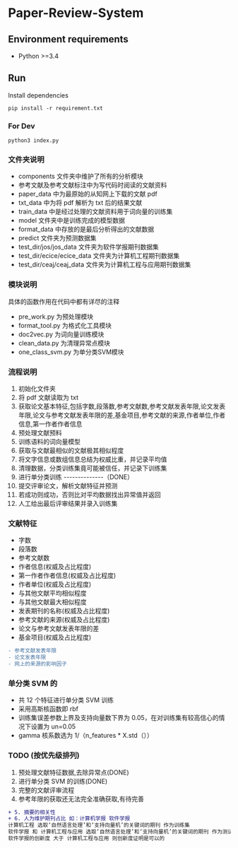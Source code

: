 # Paper-Review-System

## Environment requirements

- Python >=3.4

## Run

Install dependencies

```
pip install -r requirement.txt
```

### For Dev

```
python3 index.py
```

### 文件夹说明

- components 文件夹中维护了所有的分析模块
- 参考文献及参考文献标注中为写代码时阅读的文献资料
- paper_data 中为最原始的从知网上下载的文献 pdf
- txt_data 中为将 pdf 解析为 txt 后的结果文献
- train_data 中是经过处理的文献资料用于词向量的训练集
- model 文件夹中是训练完成的模型数据
- format_data 中存放的是最后分析得出的文献数据
- predict 文件夹为预测数据集
- test_dir/jos/jos_data 文件夹为软件学报期刊数据集
- test_dir/ecice/ecice_data 文件夹为计算机工程期刊数据集
- test_dir/ceaj/ceaj_data 文件夹为计算机工程与应用期刊数据集

### 模块说明

具体的函数作用在代码中都有详尽的注释

- pre_work.py 为预处理模块
- format_tool.py 为格式化工具模块
- doc2vec.py 为词向量训练模块
- clean_data.py 为清理异常点模块
- one_class_svm.py 为单分类SVM模块

### 流程说明

1. 初始化文件夹
2. 将 pdf 文献读取为 txt
3. 获取论文基本特征,包括字数,段落数,参考文献数,参考文献发表年限,论文发表年限,论文与参考文献发表年限的差,基金项目,参考文献的来源,作者单位,作者信息,第一作者作者信息
4. 预处理文献预料
5. 训练语料的词向量模型
6. 获取与文献最相似的文献极其相似程度
7. 将文字信息或数组信息总结为权威比重，并记录平均值
8. 清理数据，分类训练集竟可能被信任，并记录下训练集
9. 进行单分类训练
--------------（DONE）
10. 提交评审论文，解析文献特征并预测
11. 若成功则成功，否则比对平均数据找出异常值并返回
12. 人工给出最后评审结果并录入训练集

### 文献特征

- 字数
- 段落数
- 参考文献数
- 作者信息(权威及占比程度)
- 第一作者作者信息(权威及占比程度)
- 作者单位(权威及占比程度)
- 与其他文献平均相似程度
- 与其他文献最大相似程度
- 发表期刊的名称(权威及占比程度)
- 参考文献的来源(权威及占比程度)
- 论文与参考文献发表年限的差
- 基金项目(权威及占比程度)

```diff
- 参考文献发表年限
- 论文发表年限
- 网上的来源的影响因子
```

### 单分类 SVM 的

- 共 12 个特征进行单分类 SVM 训练
- 采用高斯核函数即 rbf
- 训练集误差参数上界及支持向量数下界为 0.05，在对训练集有较高信心的情况下设置为 un=0.05
- gamma 核系数选为 1/（n_features \* X.std（））

### TODO (按优先级排列)

1. 预处理文献特征数据,去除异常点(DONE)
2. 进行单分类 SVM 的训练(DONE)
3. 完整的文献评审流程
4. 参考年限的获取还无法完全准确获取,有待完善
```diff
+ 5. 摘要的相关性
+ 6. 人为维护期刊占比 如：计算机学报 软件学报
计算机工程 选取‘自然语言处理’和‘支持向量机’的关键词的期刊 作为训练集
软件学报 和 计算机工程与应用 选取‘自然语言处理’和‘支持向量机’的关键词的期刊 作为测试集
软件学报的创新度 大于 计算机工程与应用 则创新度证明是可以的
```


